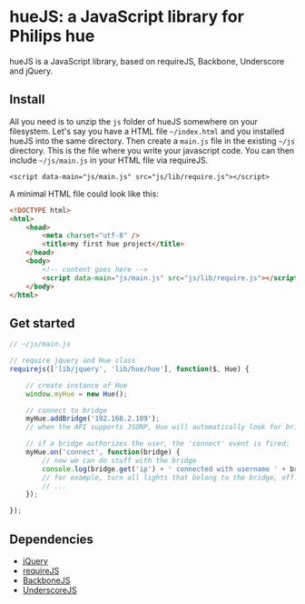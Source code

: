 # hueJS: a JavaScript library for Philips hue

hueJS is a JavaScript library, based on requireJS, Backbone, Underscore and jQuery. 

## Install

All you need is to unzip the `js` folder of hueJS somewhere on your filesystem.
Let's say you have a HTML file `~/index.html` and you installed hueJS into the same directory. Then create a `main.js` file in the existing `~/js` directory. This is the file where you write your javascript code. You can then include `~/js/main.js` in your HTML file via requireJS. 

```
<script data-main="js/main.js" src="js/lib/require.js"></script>
```

A minimal HTML file could look like this:

```html
<!DOCTYPE html>
<html>
    <head>
        <meta charset="utf-8" />
        <title>my first hue project</title>
    </head>
    <body>
        <!-- content goes here -->
        <script data-main="js/main.js" src="js/lib/require.js"></script>
    </body>
</html>
```

## Get started

```javascript
// ~/js/main.js

// require jquery and Hue class
requirejs(['lib/jquery', 'lib/hue/hue'], function($, Hue) {

    // create instance of Hue
    window.myHue = new Hue();

    // connect to bridge
    myHue.addBridge('192.168.2.109');
    // when the API supports JSONP, Hue will automatically look for bridges in the network

    // if a bridge authorizes the user, the 'connect' event is fired:
    myHue.on('connect', function(bridge) {
        // now we can do stuff with the bridge
        console.log(bridge.get('ip') + ' connected with username ' + bridge.get('username'));
        // for example, turn all lights that belong to the bridge, off!
        // ...
    });

});
```

## Dependencies
* [jQuery](http://jquery.com/)
* [requireJS](http://requirejs.org/)
* [BackboneJS](http://backbonejs.org/)
* [UnderscoreJS](http://underscorejs.org/)